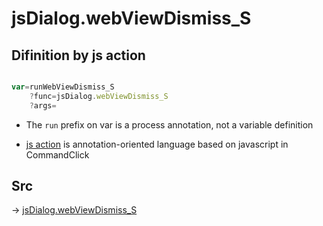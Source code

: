# jsDialog.webViewDismiss_S

## Difinition by js action

```js.js

var=runWebViewDismiss_S
	?func=jsDialog.webViewDismiss_S
	?args=

```

- The `run` prefix on var is a process annotation, not a variable definition

- [js action](#) is annotation-oriented language based on javascript in CommandClick

## Src

-> [jsDialog.webViewDismiss_S](https://github.com/puutaro/CommandClick/blob/master/app/src/main/java/com/puutaro/commandclick/fragment_lib/terminal_fragment/js_interface/dialog/JsDialog.kt#L346)


